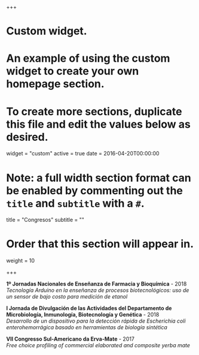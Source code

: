 +++
# Custom widget.
# An example of using the custom widget to create your own homepage section.
# To create more sections, duplicate this file and edit the values below as desired.
widget = "custom"
active = true
date = 2016-04-20T00:00:00

# Note: a full width section format can be enabled by commenting out the `title` and `subtitle` with a `#`.
title = "Congresos"
subtitle = ""

# Order that this section will appear in.
weight = 10

+++

<i class="fas fa-university" aria-hidden="true" style="color:#2962FF"></i> **1º Jornadas Nacionales de Enseñanza de Farmacia y Bioquímica** - 2018\
*Tecnología Arduino en la enseñanza de procesos biotecnológicos: uso de un
sensor de bajo costo para medición de etanol*


<i class="fas fa-university" aria-hidden="true" style="color:#2962FF"></i> **I Jornada de Divulgación de las Actividades del Departamento de
Microbiología, Inmunología, Biotecnología y Genética** - 2018\
*Desarrollo de un dispositivo para la detección rápida de Escherichia coli
enterohemorrágica basado en herramientas de biología sintética*

<i class="fas fa-university" aria-hidden="true" style="color:#2962FF"></i> **VII Congresso Sul-Americano da Erva-Mate** - 2017\
*Free choice profiling of commercial elaborated and composite yerba mate*
